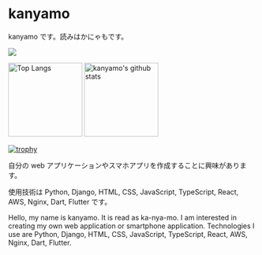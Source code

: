 # kanyamo

kanyamo です。読みはかにゃもです。

![](https://komarev.com/ghpvc/?username=kanyamo&color=brightgreen&style=for-the-badge)

<p align="left"> 
  <img alt="Top Langs" height="150px" src="https://github-readme-stats.vercel.app/api/top-langs/?username=kanyamo&theme=onedark&count_private=true&layout=compact" />
  <img alt="kanyamo's github stats" height="150px" src="https://github-readme-stats.vercel.app/api?username=kanyamo&theme=dark" />
</p>

[![trophy](https://github-profile-trophy.vercel.app/?username=kanyamo&theme=onedark&column=7)](https://github.com/ryo-ma/github-profile-trophy)

自分の web アプリケーションやスマホアプリを作成することに興味があります。

使用技術は Python, Django, HTML, CSS, JavaScript, TypeScript, React, AWS, Nginx, Dart, Flutter です。

Hello, my name is kanyamo. It is read as ka-nya-mo. I am interested in creating my own web application or smartphone application. Technologies I use are Python, Django, HTML, CSS, JavaScript, TypeScript, React, AWS, Nginx, Dart, Flutter.

